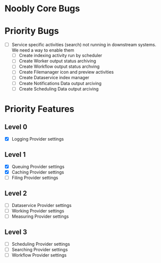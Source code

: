 # Noobly Core Bugs

# Priority Bugs
- [ ] Service specific activities (search) not running in downstream systems. We need a way to enable them
  - [ ] Create indexing activity run by scheduler
  - [ ] Create Worker output status archiving
  - [ ] Create Workflow output status archving
  - [ ] Create Filemanager icon and preview activities
  - [ ] Create Dataservice index manager
  - [ ] Create Notifications Data output arciving
  - [ ] Create Scheduling Data output arciving

# Priority Features
## Level 0
  - [x] Logging Provider settings

## Level 1
  - [x] Queuing Provider settings
  - [x] Caching Provider settings
  - [ ] Filing Provider settings
  
## Level 2
  - [ ] Dataservice Provider settings
  - [ ] Working Provider settings
  - [ ] Measuring Provider settings 

## Level 3
  - [ ] Scheduling Provider settings
  - [ ] Searching Provider settings
  - [ ] Workflow Provider settings 